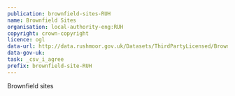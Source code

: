 ```yaml
---
publication: brownfield-sites-RUH
name: Brownfield Sites
organisation: local-authority-eng:RUH
copyright: crown-copyright
licence: ogl
data-url: http://data.rushmoor.gov.uk/Datasets/ThirdPartyLicensed/Brownfield%20Register/rushmoor_brownfieldregister_2017-12-11_rev1.csv
data-gov-uk: 
task: _csv_i_agree
prefix: brownfield-site-RUH
---
```


Brownfield sites

